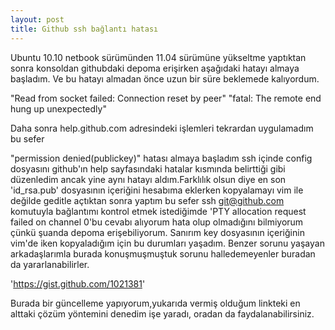 ```yaml
---
layout: post
title: Github ssh bağlantı hatası
---
```


Ubuntu 10.10 netbook sürümünden 11.04 sürümüne yükseltme yaptıktan sonra konsoldan githubdaki depoma erişirken aşağıdaki hatayı almaya başladım. Ve bu hatayı almadan önce uzun bir süre beklemede kalıyordum.

"Read from socket failed: Connection reset by peer"
"fatal: The remote end hung up unexpectedly"

Daha sonra help.github.com adresindeki işlemleri tekrardan uygulamadım bu sefer 

"permission denied(publickey)" 
hatası almaya başladım ssh içinde config dosyasını github'ın help sayfasındaki hatalar kısmında belirttiği gibi düzenledim ancak yine aynı hatayı aldım.Farklılık olsun diye en son 'id_rsa.pub' dosyasının içeriğini hesabıma eklerken kopyalamayı vim ile değilde geditle açtıktan sonra yaptım bu sefer ssh git@github.com komutuyla bağlantımı kontrol etmek istediğimde 'PTY allocation request failed on channel 0'bu cevabı alıyorum hata olup olmadığını bilmiyorum çünkü şuanda depoma erişebiliyorum. 
Sanırım key dosyasının içeriğinin vim'de iken kopyaladığım için bu durumları yaşadım.
Benzer sorunu yaşayan arkadaşlarımla burada konuşmuşmuştuk sorunu halledemeyenler buradan da yararlanabilirler.

'https://gist.github.com/1021381' 

Burada bir güncelleme yapıyorum,yukarıda vermiş olduğum linkteki en alttaki
çözüm yöntemini denedim işe yaradı, oradan da faydalanabilirsiniz.
